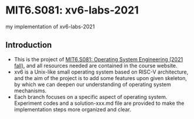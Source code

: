 # MIT6.S081: xv6-labs-2021
my implementation of xv6-labs-2021

## Introduction
- This is the project of [MIT6.S081: Operating System Engineering (2021 fall)](https://pdos.csail.mit.edu/6.828/2021/schedule.html), and all resources needed are contained in the course website.
- xv6 is a Unix-like small operating system based on RISC-V architecture, and the aim of the project is to add some features upon given skeleton, by which we can deepen our understanding of operating system mechanisms.
- Each branch focuses on a specific aspect of operating system. Experiment codes and a solution-xxx.md file are provided to make the implementation steps more organized and clear.
